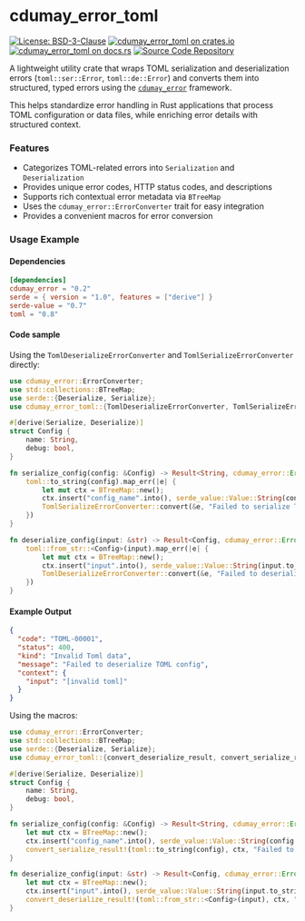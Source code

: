 # cdumay_error_toml

[![License: BSD-3-Clause](https://img.shields.io/badge/license-BSD--3--Clause-blue)](./LICENSE)
[![cdumay_error_toml on crates.io](https://img.shields.io/crates/v/cdumay_error_toml)](https://crates.io/crates/cdumay_error_toml)
[![cdumay_error_toml on docs.rs](https://docs.rs/cdumay_error_toml/badge.svg)](https://docs.rs/cdumay_error_toml)
[![Source Code Repository](https://img.shields.io/badge/Code-On%20GitHub-blue?logo=GitHub)](https://github.com/cdumay/cdumay_error_toml)

A lightweight utility crate that wraps TOML serialization and deserialization errors (`toml::ser::Error`, `toml::de::Error`) and converts them into structured, typed errors using the [`cdumay_error`](https://!docs.rs/cdumay-error/) framework.

This helps standardize error handling in Rust applications that process TOML configuration or data files, while enriching error details with structured context.

### Features

- Categorizes TOML-related errors into `Serialization` and `Deserialization`
- Provides unique error codes, HTTP status codes, and descriptions
- Supports rich contextual error metadata via `BTreeMap`
- Uses the `cdumay_error::ErrorConverter` trait for easy integration
- Provides a convenient macros for error conversion

### Usage Example

#### Dependencies

```toml
[dependencies]
cdumay_error = "0.2"
serde = { version = "1.0", features = ["derive"] }
serde-value = "0.7"
toml = "0.8"
```

#### Code sample

Using the `TomlDeserializeErrorConverter` and `TomlSerializeErrorConverter` directly:
```rust
use cdumay_error::ErrorConverter;
use std::collections::BTreeMap;
use serde::{Deserialize, Serialize};
use cdumay_error_toml::{TomlDeserializeErrorConverter, TomlSerializeErrorConverter};

#[derive(Serialize, Deserialize)]
struct Config {
    name: String,
    debug: bool,
}

fn serialize_config(config: &Config) -> Result<String, cdumay_error::Error> {
    toml::to_string(config).map_err(|e| {
        let mut ctx = BTreeMap::new();
        ctx.insert("config_name".into(), serde_value::Value::String(config.name.clone()));
        TomlSerializeErrorConverter::convert(&e, "Failed to serialize TOML config".into(), ctx)
    })
}

fn deserialize_config(input: &str) -> Result<Config, cdumay_error::Error> {
    toml::from_str::<Config>(input).map_err(|e| {
        let mut ctx = BTreeMap::new();
        ctx.insert("input".into(), serde_value::Value::String(input.to_string()));
        TomlDeserializeErrorConverter::convert(&e, "Failed to deserialize TOML config".into(), ctx)
    })
}
```

#### Example Output

```json
{
  "code": "TOML-00001",
  "status": 400,
  "kind": "Invalid Toml data",
  "message": "Failed to deserialize TOML config",
  "context": {
    "input": "[invalid toml]"
  }
}
```

Using the macros:
```rust
use cdumay_error::ErrorConverter;
use std::collections::BTreeMap;
use serde::{Deserialize, Serialize};
use cdumay_error_toml::{convert_deserialize_result, convert_serialize_result};

#[derive(Serialize, Deserialize)]
struct Config {
    name: String,
    debug: bool,
}

fn serialize_config(config: &Config) -> Result<String, cdumay_error::Error> {
    let mut ctx = BTreeMap::new();
    ctx.insert("config_name".into(), serde_value::Value::String(config.name.clone()));
    convert_serialize_result!(toml::to_string(config), ctx, "Failed to serialize TOML config")
}

fn deserialize_config(input: &str) -> Result<Config, cdumay_error::Error> {
    let mut ctx = BTreeMap::new();
    ctx.insert("input".into(), serde_value::Value::String(input.to_string()));
    convert_deserialize_result!(toml::from_str::<Config>(input), ctx, "Failed to deserialize TOML config")
}
```
